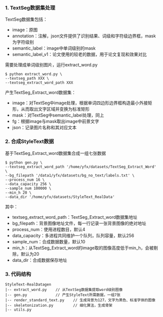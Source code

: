 ### 1. TextSeg数据集处理

TextSeg数据集包括：

- image：原图
- annotation：注解，json文件提供了识别结果、词级和字符级边界框，mask为字符级别
- semantic_label：image中单词级别的mask
- semantic_label_v1：论文使用的较老的数据，用于论文复现和效果对比

需要处理成单词级别图片，运行extract_word.py

```bashrc
$ python extract_word.py \
--textseg_path XXX \
--textseg_extract_word_path XXX
```
产生TextSeg_Extract_word数据集：

- image：对TextSeg中image处理，根据单词四边形边界框构造最小外接矩形，从而取出文字区域并变换为标准矩形
- mask：对TextSeg中semantic_label处理，同上
- fg：根据image与mask取出image中前景文字
- json：记录图片名称和其对应文本

### 2. 合成StyleText数据

基于TextSeg_Extract_word数据集合成一组七张数据

```bashrc
$ python gen.py \
--textseg_extract_word_path '/home/yfx/datasets/TextSeg_Extract_Word' \
--bg_filepath '/data1/yfx/datasets/bg_no_text/labels.txt' \
--process_num 16 \
--data_capacity 256 \
--sample_num 100000 \
--min_h 20 \
--data_dir '/home/yfx/datasets/StyleText_RealData'
```
其中：
- textseg_extract_word_path：TextSeg_Extract_word数据集地址
- bg_filepath：背景图像地址文件，每一行记录一张背景图像的绝对地址
- process_num：使用进程数目，默认4
- data_capacity：多进程共同维护一个队列，队列容量，默认256
- sample_num：合成数据数量，默认10
- min_h：从TextSeg_Extract_word的image取的图像高度低于min_h，会被剔除，默认为20
- data_dir：合成数据保存地址


### 3. 代码结构
```
StyleText-RealDatagen
|-- extract_word.py    // 从TextSeg数据集提取word级别图像
|-- gen.py             // 产生StyleText所需数据，一组7张
|-- render_standard_text.py    // 生成背景为127，文字为黑色、标准字体的图像
|-- skeletonization.py         // 细化算法，生成骨架
|-- utils.py     
```

